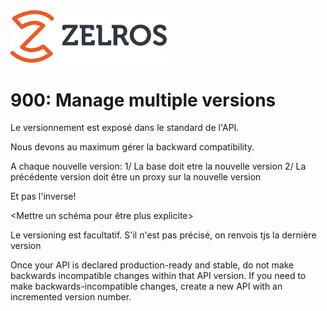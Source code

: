 <img src="./imgs/zelros.svg" width="250">


# 900: Manage multiple versions

Le versionnement est exposé dans le standard de l'API.

Nous devons au maximum gérer la backward compatibility.

A chaque nouvelle version:
1/ La base doit etre la nouvelle version
2/ La précédente version doit être un proxy sur la nouvelle version

Et pas l'inverse!

<Mettre un schéma pour être plus explicite>

Le versioning est facultatif. S'il n'est pas précisé, on renvois tjs la dernière version

Once your API is declared production-ready and stable, do not make backwards incompatible changes within that API version. If you need to make backwards-incompatible changes, create a new API with an incremented version number.
